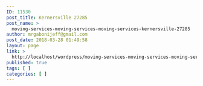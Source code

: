 ```yaml
---
ID: 11530
post_title: Kernersville 27285
post_name: >
  moving-services-moving-services-moving-services-kernersville-27285
author: mrgabonijeff@gmail.com
post_date: 2018-03-28 01:49:58
layout: page
link: >
  http://localhost/wordpress/moving-services-moving-services-moving-services-kernersville-27285/
published: true
tags: [ ]
categories: [ ]
---
```

